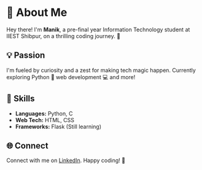 # 👋 About Me

Hey there! I'm **Manik**, a pre-final year Information Technology student at IIEST Shibpur, on a thrilling coding journey. 🚀

## 💡 Passion

I'm fueled by curiosity and a zest for making tech magic happen. Currently exploring Python 🐍 web development 💻 and more!

## 🔧 Skills

- **Languages:** Python, C
- **Web Tech:** HTML, CSS
- **Frameworks:** Flask (Still learning)

## 🌐 Connect

Connect with me on [LinkedIn](https://www.linkedin.com/in/maniksheoran/). Happy coding! 🚀
